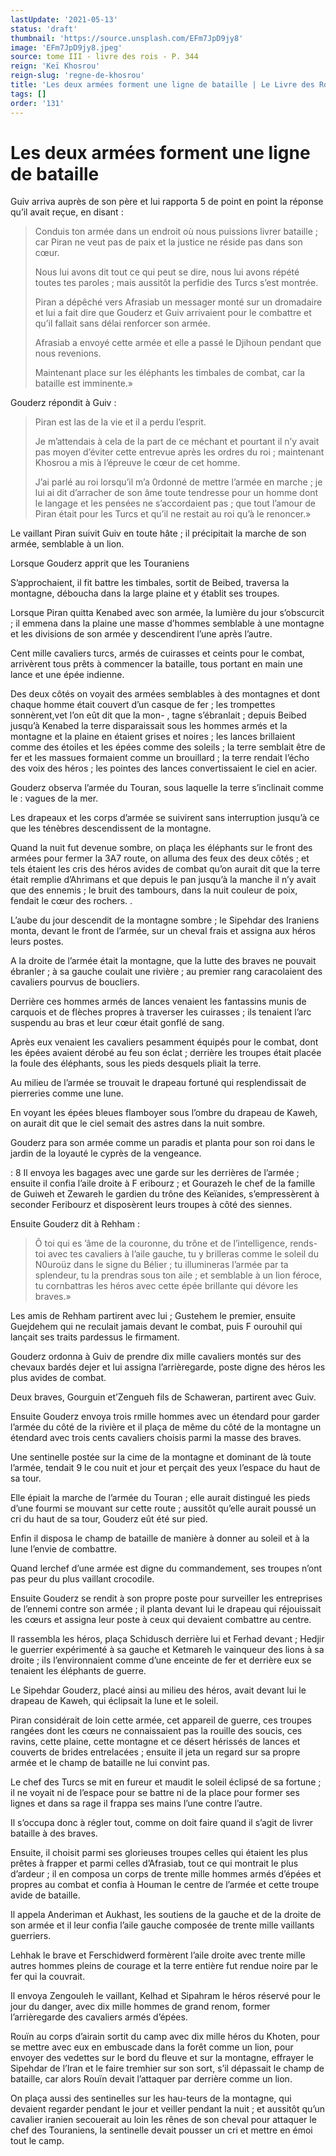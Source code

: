 ```yaml
---
lastUpdate: '2021-05-13'
status: 'draft'
thumbnail: 'https://source.unsplash.com/EFm7JpD9jy8'
image: 'EFm7JpD9jy8.jpeg'
source: tome III - livre des rois - P. 344
reign: 'Keï Khosrou'
reign-slug: 'regne-de-khosrou'
title: 'Les deux armées forment une ligne de bataille | Le Livre des Rois | Shâhnâmeh'
tags: []
order: '131'
---
```


# Les deux armées forment une ligne de bataille

Guiv arriva auprès de son père et lui rapporta 5 de point en point la réponse qu’il avait reçue, en disant :

> Conduis ton armée dans un endroit où nous puissions livrer bataille ; car Piran ne veut pas de paix et la justice ne réside pas dans son cœur.
>
> Nous lui avons dit tout ce qui peut se dire, nous lui avons répété toutes tes paroles ; mais aussitôt la perfidie des Turcs s’est montrée.
>
> Piran a dépêché vers Afrasiab un messager monté sur un dromadaire et lui a fait dire que Gouderz et Guiv arrivaient pour le combattre et qu’il fallait sans délai renforcer son armée.
>
> Afrasiab a envoyé cette armée et elle a passé le Djihoun pendant que nous revenions.
>
> Maintenant place sur les éléphants les timbales de combat, car la bataille est imminente.»

Gouderz répondit à Guiv :

> Piran est las de la vie et il a perdu l’esprit.
>
> Je m’attendais à cela de la part de ce méchant et pourtant il n’y avait pas moyen d’éviter cette entrevue après les ordres du roi ; maintenant Khosrou a mis à l’épreuve le cœur de cet homme.
>
> J’ai parlé au roi lorsqu’il m’a 0rdonné de mettre l’armée en marche ; je lui ai dit d’arracher de son âme toute tendresse pour un homme dont le langage et les pensées ne s’accordaient pas ; que tout l’amour de Piran était pour les Turcs et qu’il ne restait au roi qu’à le renoncer.»

Le vaillant Piran suivit Guiv en toute hâte ; il précipitait la marche de son armée, semblable à un lion.

Lorsque Gouderz apprit que les Touraniens

S’approchaient, il fit battre les timbales, sortit de Beibed, traversa la montagne, déboucha dans la large plaine et y établit ses troupes.

Lorsque Piran quitta Kenabed avec son armée, la lumière du jour s’obscurcit ; il emmena dans la plaine une masse d’hommes semblable à une montagne et les divisions de son armée y descendirent l’une après l’autre.

Cent mille cavaliers turcs, armés de cuirasses et ceints pour le combat, arrivèrent tous prêts à commencer la bataille, tous portant en main une lance et une épée indienne.

Des deux côtés on voyait des armées semblables à des montagnes et dont chaque homme était couvert d’un casque de fer ; les trompettes sonnèrent,vet l’on eût dit que la mon-
, tagne s’ébranlait ; depuis Beibed jusqu’à Kenabed la terre disparaissait sous les hommes armés et la montagne et la plaine en étaient grises et noires ; les lances brillaient comme des étoiles et les épées comme des soleils ; la terre semblait être de fer et les massues formaient comme un brouillard ; la terre rendait l’écho des voix des héros ; les pointes des lances convertissaient le ciel en acier.

Gouderz observa l’armée du Touran, sous laquelle la terre s’inclinait comme le : vagues de la mer.

Les drapeaux et les corps d’armée se suivirent sans interruption jusqu’à ce que les ténèbres descendissent de la montagne.

Quand la nuit fut devenue sombre, on plaça les éléphants sur le front des armées pour fermer la 3A7 route, on alluma des feux des deux côtés ; et tels étaient les cris des héros avides de combat qu’on aurait dit que la terre était remplie d’Ahrimans et que depuis le pan jusqu’à la manche il n’y avait que des ennemis ; le bruit des tambours, dans la nuit couleur de poix, fendait le cœur des rochers.
.

L’aube du jour descendit de la montagne sombre ; le Sipehdar des Iraniens monta, devant le front de l’armée, sur un cheval frais et assigna aux héros leurs postes.

A la droite de l’armée était la montagne, que la lutte des braves ne pouvait ébranler ; à sa gauche coulait une rivière ; au premier rang caracolaient des cavaliers pourvus de boucliers.

Derrière ces hommes armés de lances venaient les fantassins munis de carquois et de flèches propres à traverser les cuirasses ; ils tenaient l’arc suspendu au bras et leur cœur était gonflé de sang.

Après eux venaient les cavaliers pesamment équipés pour le combat, dont les épées avaient dérobé au feu son éclat ; derrière les troupes était placée la foule des éléphants, sous les pieds desquels pliait la terre.

Au milieu de l’armée se trouvait le drapeau fortuné qui resplendissait de pierreries comme une lune.

En voyant les épées bleues flamboyer sous l’ombre du drapeau de Kaweh, on aurait dit que le ciel semait des astres dans la nuit sombre.

Gouderz para son armée comme un paradis et planta pour son roi dans le jardin de la loyauté le cyprès de la vengeance.

: 8 Il envoya les bagages avec une garde sur les derrières de l’armée ; ensuite il confia l’aile droite à F eribourz ; et Gourazeh le chef de la famille de Guiweh et Zewareh le gardien du trône des Keïanides, s’empressèrent à seconder Feribourz et disposèrent leurs troupes à côté des siennes.

Ensuite Gouderz dit à Rehham :

> Ô toi qui es ’âme de la couronne, du trône et de l’intelligence, rends-toi avec tes cavaliers à l’aile gauche, tu y brilleras comme le soleil du N0uroüz dans le signe du Bélier ; tu illumineras l’armée par ta splendeur, tu la prendras sous ton aile ; et semblable à un lion féroce, tu cornbattras les héros avec cette épée brillante qui dévore les braves.»

Les amis de Rehham partirent avec lui ; Gustehem le premier, ensuite Guejdehem qui ne reculait jamais devant le combat, puis F ourouhil qui lançait ses traits pardessus le firmament.

Gouderz ordonna à Guiv de prendre dix mille cavaliers montés sur des chevaux bardés dejer et lui assigna l’arrièregarde, poste digne des héros les plus avides de combat.

Deux braves, Gourguin et’Zengueh fils de Schaweran, partirent avec Guiv.

Ensuite Gouderz envoya trois rmille hommes avec un étendard pour garder l’armée du côté de la rivière et il plaça de même du côté de la montagne un étendard avec trois cents cavaliers choisis parmi la masse des braves.

Une sentinelle postée sur la cime de la montagne et dominant de là toute l’armée, tendait 9 le cou nuit et jour et perçait des yeux l’espace du haut de sa tour.

Elle épiait la marche de l’armée du Touran ; elle aurait distingué les pieds d’une fourmi se mouvant sur cette route ; aussitôt qu’elle aurait poussé un cri du haut de sa tour, Gouderz eût été sur pied.

Enfin il disposa le champ de bataille de manière à donner au soleil et à la lune l’envie de combattre.

Quand lerchef d’une armée est digne du commandement, ses troupes n’ont pas peur du plus vaillant crocodile.

Ensuite Gouderz se rendit à son propre poste pour surveiller les entreprises de l’ennemi contre son armée ; il planta devant lui le drapeau qui réjouissait les cœurs et assigna leur poste à ceux qui devaient combattre au centre.

Il rassembla les héros, plaça Schidusch derrière lui et Ferhad devant ; Hedjir le guerrier expérimenté à sa gauche et Ketmareh le vainqueur des lions à sa droite ; ils l’environnaient comme d’une enceinte de fer et derrière eux se tenaient les éléphants de guerre.

Le Sipehdar Gouderz, placé ainsi au milieu des héros, avait devant lui le drapeau de Kaweh, qui éclipsait la lune et le soleil.

Piran considérait de loin cette armée, cet appareil de guerre, ces troupes rangées dont les cœurs ne connaissaient pas la rouille des soucis, ces ravins, cette plaine, cette montagne et ce désert hérissés de lances et couverts de brides entrelacées ; ensuite il jeta un regard sur sa propre armée et le champ de bataille ne lui convint pas.

Le chef des Turcs se mit en fureur et maudit le soleil éclipsé de sa fortune ; il ne voyait ni de l’espace pour se battre ni de la place pour former ses lignes et dans sa rage il frappa ses mains l’une contre l’autre.

Il s’occupa donc à régler tout, comme on doit faire quand il s’agit de livrer bataille à des braves.

Ensuite, il choisit parmi ses glorieuses troupes celles qui étaient les plus prêtes à frapper et parmi celles d’Afrasiab, tout ce qui montrait le plus d’ardeur ; il en composa un corps de trente mille hommes armés d’épées et propres au combat et confia à Houman le centre de l’armée et cette troupe avide de bataille.

Il appela Anderiman et Aukhast, les soutiens de la gauche et de la droite de son armée et il leur confia l’aile gauche composée de trente mille vaillants guerriers.

Lehhak le brave et Ferschidwerd formèrent l’aile droite avec trente mille autres hommes pleins de courage et la terre entière fut rendue noire par le fer qui la couvrait.

Il envoya Zengouleh le vaillant, Kelhad et Sipahram le héros réservé pour le jour du danger, avec dix mille hommes de grand renom, former l’arrièregarde des cavaliers armés d’épées.

Rouïn au corps d’airain sortit du camp avec dix mille héros du Khoten, pour se mettre avec eux en embuscade dans la forêt comme un lion, pour envoyer des vedettes sur le bord du fleuve et sur la montagne, effrayer le Sipehdar de l’Iran et le faire tremhier sur son sort, s’il dépassait le champ de bataille, car alors Rouïn devait l’attaquer par derrière comme un lion.

On plaça aussi des sentinelles sur les hau-teurs de la montagne, qui devaient regarder pendant le jour et veiller pendant la nuit ; et aussitôt qu’un cavalier iranien secouerait au loin les rênes de son cheval pour attaquer le chef des Touraniens, la sentinelle devait pousser un cri et mettre en émoi tout le camp.
